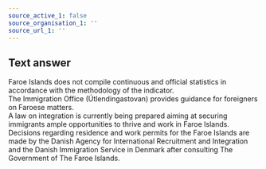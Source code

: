 ```yaml
---
source_active_1: false
source_organisation_1: ''
source_url_1: ''
---
```

## Text answer  
Faroe Islands does not compile continuous and official statistics in accordance with the methodology of the indicator.  
The Immigration Office (Útlendingastovan) provides guidance for foreigners on Faroese matters.  
A law on integration is currently being prepared aiming at securing immigrants ample opportunities to thrive and work in Faroe Islands.
Decisions regarding residence and work permits for the Faroe Islands are made by the Danish Agency for International Recruitment and Integration and the Danish Immigration Service in Denmark after consulting The Government of The Faroe Islands.

